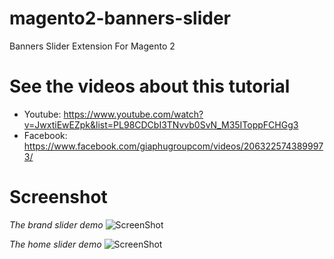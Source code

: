 # magento2-banners-slider
Banners Slider Extension For Magento 2

# See the videos about this tutorial
- Youtube: https://www.youtube.com/watch?v=JwxtiEwEZpk&list=PL98CDCbI3TNvvb0SvN_M35IToppFCHGg3
- Facebook: https://www.facebook.com/giaphugroupcom/videos/2063225743899973/

# Screenshot

*The brand slider demo*
![ScreenShot](https://github.com/php-cuong/magento2-banners-slider/blob/master/Screenshot/brand-list-demo.gif)

*The home slider demo*
![ScreenShot](https://github.com/php-cuong/magento2-banners-slider/blob/master/Screenshot/homeslider-demo.gif)
